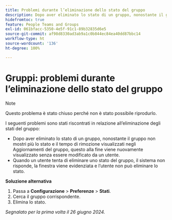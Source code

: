 ```yaml
---
title: Problemi durante l’eliminazione dello stato del gruppo
description: Dopo aver eliminato lo stato di un gruppo, nonostante il gruppo non mostri più lo stato e il tempo di rimozione visualizzati negli Aggiornamenti del gruppo, questo alla fine viene nuovamente visualizzato senza essere modificato da un utente.
hidefromtoc: true
feature: People Teams and Groups
exl-id: 061bfacc-5350-4e5f-91c1-89b32835d6e5
source-git-commit: af98d8330ad3ab9a1c0b844ec84ea40dd87bbc14
workflow-type: ht
source-wordcount: '136'
ht-degree: 100%

---
```


# Gruppi: problemi durante l’eliminazione dello stato del gruppo

>[!NOTE]
>
>Questo problema è stato chiuso perché non è stato possibile riprodurlo.

I seguenti problemi sono stati riscontrati in relazione all’eliminazione degli stati del gruppo:

* Dopo aver eliminato lo stato di un gruppo, nonostante il gruppo non mostri più lo stato e il tempo di rimozione visualizzati negli Aggiornamenti del gruppo, questo alla fine viene nuovamente visualizzato senza essere modificato da un utente.
* Quando un utente tenta di eliminare uno stato del gruppo, il sistema non risponde, la finestra viene evidenziata e l’utente non può eliminare lo stato.

**Soluzione alternativa**

1. Passa a **Configurazione** > **Preferenze** > **Stati**.
1. Cerca il gruppo corrispondente.
1. Elimina lo stato.

_Segnalato per la prima volta il 26 giugno 2024._
